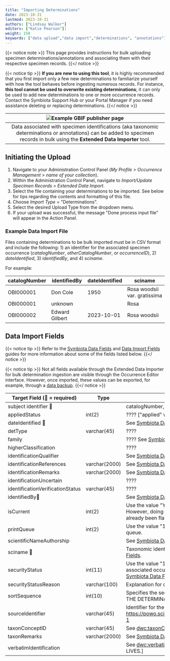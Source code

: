 ```yaml
---
title: "Importing Determinations"
date: 2023-10-31
lastmod: 2023-10-31
authors: ["Lindsay Walker"]
editors: ["Katie Pearson"]]
weight: 150
keywords: ["data upload","data import","determinations", "annotations"]
---
```


{{< notice note >}}
  This page provides instructions for bulk uploading specimen determinations/annotations and associating them with their respective specimen records.
{{</ notice >}}

{{< notice tip >}}
  **If you are new to using this tool**, it is highly recommended that you first import only a few new determinations to familiarize yourself with how the tool behaves before ingesting numerous records. For instance, **this tool cannot be used to overwrite existing determinations**; it can only be used to add new determinations to one or more occurrence records. Contact the Symbiota Support Hub or your Portal Manager if you need assistance deleting or replacing determinations.
 {{</ notice >}}
  
  | ![Example GBIF publisher page](/symbiota-docs/images/determinationhistoryform.png) |
|:--:|
| Data associated with specimen identifications (aka taxonomic determinations or annotations) can be added to specimen records in bulk using the **Extended Data Importer** tool. |


## Initiating the Upload

1. Navigate to your Administration Control Panel (_My Profile > Occurrence Management > name of your collection_).
2. Within the Administration Control Panel, navigate to _Import/Update Specimen Records > Extended Data Import_.
3. Select the file containing your determinations to be imported. See below for tips regarding the contents and formatting of this file.
4. Choose _Import Type_ = "Determinations".
5. Select the desired Upload Type from the dropdown menu.
6. If your upload was successful, the message "Done process input file" will appear in the Action Panel. 

### Example Data Import File

Files containing determinations to be bulk imported must be in CSV format and include the following: 1) an identifier for the associated specimen occurrence (_catalogNumber_, _otherCatalogNumber_, or _occurrenceID_), 2) _dateIdentified_, 3) _identifiedBy_, and 4) _sciname_.

For example:

  | catalogNumber | identifiedBy | dateIdentified | sciname |
| --- | --- | --- | --- |
| OBI000001 | Don Cole | 1950 | Rosa woodsii var. gratissima |
| OBI000001 | unknown |  | Rosa |
| OBI000002 | Edward Gilbert | 2023-10-01 | Rosa woodsii |

## Data Import Fields

{{< notice tip >}}
 Refer to the [Symbiota Data Fields](/symbiota-docs/editor/edit/fields/) and [Data Import Fields](/symbiota-docs/coll_manager/upload/fields/) guides for more information about some of the fields listed below.
{{</ notice >}}

{{< notice tip >}}
  Not all fields available through the Extended Data Importer for bulk determination ingestion are visible through the Occurrence Editor interface. However, once imported, these values can be exported, for example, through a [data backup](/symbiota-docs/coll_manager/download/).
  {{</ notice >}}

| Target Field (🔸 = required)| Type | Notes |
| --- | --- | --- |
| subject identifier 🔸 | | catalogNumber, otherCatalogNumber, or occurrenceID | 
| appliedStatus | int(2) | ???? ["applied" worked but "1" did not] |
| dateIdentified 🔸 | | See [Symbiota Data Fields](/symbiota-docs/editor/edit/fields/) |
| detType | varchar(45) | ???? |
| family | | ???? See [Symbiota Data Fields](/symbiota-docs/editor/edit/fields/). |
| higherClassification | | ???? |
| identificationQualifier | | See [Symbiota Data Fields](/symbiota-docs/editor/edit/fields/). |
| identificationReferences | varchar(2000) | See [Symbiota Data Fields](/symbiota-docs/editor/edit/fields/). |
| identificationRemarks | varchar(2000) | See [Symbiota Data Fields](/symbiota-docs/editor/edit/fields/). |
| identificationUncertain | | ???? |
| identificationVerificationStatus | varchar(45) | ???? |
| identifiedBy🔸 | | See [Symbiota Data Fields](/symbiota-docs/editor/edit/fields/). |
| isCurrent | int(2) | Use the value "Y" to flag a determination as the most current. However, doing so will not override existing determinations that have already been flagged as the most current. [Y worked but 1 didn't?!] |
| printQueue | int(2) | Use the value "1" to add a determination to the annotation print queue. |
| scientificNameAuthorship | | See [Symbiota Data Fields](/symbiota-docs/editor/edit/fields/). |
| sciname 🔸 | | Taxonomic identification without authorship string. See [Data Import Fields](/symbiota-docs/coll_manager/upload/fields/). |
| securityStatus | int(11) | Use the value "1" to [redact images and locality data](/symbiota-docs/coll_manager/data_publishing/redaction/) for the associated occurrence record; use "0" to keep all details visible. See [Symbiota Data Fields](/symbiota-docs/editor/edit/fields/). [DOES NOT SEEM TO WORK?] |
| securityStatusReason | varchar(100) | Explanation for data redaction. See [Symbiota Data Fields](/symbiota-docs/editor/edit/fields/). |
| sortSequence | int(10) | Specifies the sequential sort order of multiple determinations [ON THE DETERMINATION HISTORY TAB?] |
| sourceIdentifier | varchar(45) | Identifier for the source of the taxonomic information, such as https://powo.science.kew.org/taxon/urn:lsid:ipni.org:names:673954-1 |
| taxonConceptID | varchar(45) | See [dwc:taxonConceptID](https://dwc.tdwg.org/terms/#dwc:taxonConceptID). |
| taxonRemarks | varchar(2000) | See [Symbiota Data Fields](/symbiota-docs/editor/edit/fields/). |
| verbatimIdentification | | See [dwc:verbatimIdentification](https://dwc.tdwg.org/terms/#dwc:verbatimIdentification) [UNCLEAR WHERE THIS FIELD LIVES.] |



